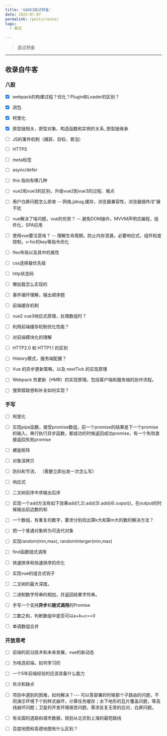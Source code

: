 ```yaml
---
title: 'GA0D3面试预备'
date: 2025-07-07
permalink: /posts/route/
tags:
  - 面试

---
```


> 面试预备

---- 

## 收录自牛客

### 八股
- [x] webpack的构建过程？优化？Plugin和Loader的区别？
- [x] 闭包
- [x] 柯里化
- [x] 原型链相关，原型对象、构造函数和实例的关系, 原型链继承
- [ ] JS的事件机制（捕获、目标、冒泡）
- [ ] HTTPS
- [ ] meta标签
- [ ] async/defer
- [ ] this 指向有哪几种
- [ ] vue2和vue3的区别，升级vue2到vue3的过程、难点
- [ ] 用户白屏问题怎么排查  -- 网络,jsbug,缓存，浏览器兼容性，浏览器插件/扩展干扰
- [ ] vue解决了啥问题，vue的优势？  -- 避免DOM操作，MVVM声明式编程，组件化，SPA应用
- [ ] 使用vue要注意啥？  -- 理解生命周期，防止内存泄漏，必要响应式，组件粒度控制，v-for的key等指令优化
- [ ] flex布局以及其中的属性
- [ ] css选择器优先级
- [ ] http状态码
- [ ] 懒加载怎么实现的
- [ ] 事件循环理解，输出顺序题
- [ ] 前端缓存机制
- [ ] vue2 vue3响应式原理，处理数组时？
- [ ] 利用前端缓存机制优化性能？
- [ ] 对前端模块化的理解
- [ ] HTTP2.0 和 HTTP1.1 的区别
- [ ] History模式，服务端配置？
- [ ] Vue 的异步更新策略，以及 nextTick 的实现原理
- [ ] Webpack 热更新（HMR）的实现原理，包括客户端和服务端的协作流程。
- [ ] 搜索框联想和补全如何实现？



### 手写
- [ ] 柯里化
- [ ] 实现pipe函数，接受promise数组，前一个promise的结果是下一个promise的输入，串行执行异步函数，都成功的时候返回成功promise，有一个失败直接返回失败promise
- [ ] 螺旋矩阵
- [ ] 对象深拷贝 
- [ ] 防抖和节流， （需要立即出发一次怎么写）
- [ ] 响应式
- [ ] 二叉树前序中序输出后序
- [ ] 实现一个add方法有如下效果add(1,2).add(3).add(4).ouput()，在output的时候输出前边数的和
- [ ] 一个数组，有重复的数字，要求分别找出第k大和第m大的数的解决方法？
- [ ] 把一个普通对象转为可迭代对象
- [ ] 实现random(min,max), randomInterger(min,max)
- [ ] find函数链式调用
- [ ] 快速排序和快速排序的优化
- [ ] 实现vue的组合式钩子
- [ ] 二叉树的最大深度。
- [ ] 二进制数字符串的相加，并返回结果字符串。
- [ ] 手写一个支持**异步**和**链式调用**的Promise
- [ ] 三数之和，判断数组中是否可以a+b+c==0
- [ ] 单调数组合并


### 开放思考
- [ ] 前端的前沿技术和未来发展，vue的新动态
- [ ] 为啥选前端，如何学习的
- [ ] 一个5年前端经验的应该具备什么能力
- [ ] 优点和缺点
- [ ] 项目中遇到的困难，如何解决？--- 可以答部署的时候那个子路由的问题，不同演示环境下个别样式崩坏，计算任务缓存；水下地形的瓦片覆盖问题，等高线崩坏问题；卫星的开发环境艰苦问题，需求反复无常的应对，白屏问题。
- [ ] 有全国的道路和城市数据，规划从北京到上海的最短路线
- [ ] 百度地图和高德地图有什么区别？


